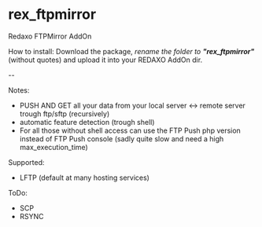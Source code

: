 rex_ftpmirror
=========

Redaxo FTPMirror AddOn

How to install:
Download the package, _rename the folder to **"rex_ftpmirror"**_ (without quotes) and upload it into your REDAXO AddOn dir.

--


Notes:
- PUSH AND GET all your data from your local server <-> remote server trough ftp/sftp (recursively)
- automatic feature detection (trough shell)
- For all those without shell access can use the FTP Push php version instead of FTP Push console (sadly quite slow and need a high max_execution_time)

Supported:
- LFTP (default at many hosting services)

ToDo:
- SCP
- RSYNC
